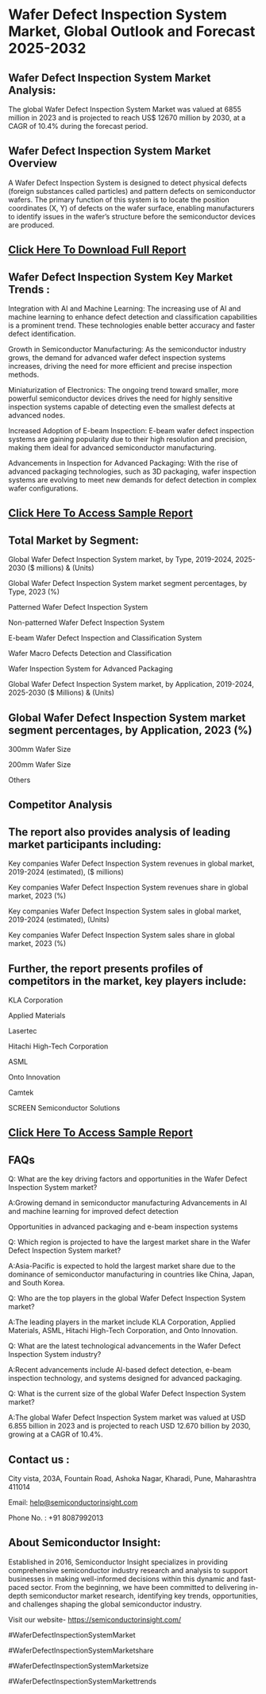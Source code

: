 Wafer Defect Inspection System Market, Global Outlook and Forecast 2025-2032
=
Wafer Defect Inspection System Market Analysis:
-
The global Wafer Defect Inspection System Market was valued at 6855 million in 2023 and is projected to reach US$ 12670 million by 2030, at a CAGR of 10.4% during the forecast period.

Wafer Defect Inspection System Market Overview
-
A Wafer Defect Inspection System is designed to detect physical defects (foreign substances called particles) and pattern defects on semiconductor wafers. The primary function of this system is to locate the position coordinates (X, Y) of defects on the wafer surface, enabling manufacturers to identify issues in the wafer’s structure before the semiconductor devices are produced.


[Click Here To Download Full Report](https://semiconductorinsight.com/report/wafer-defect-inspection-system-market/)
-

Wafer Defect Inspection System Key Market Trends  :
-
Integration with AI and Machine Learning: The increasing use of AI and machine learning to enhance defect detection and classification capabilities is a prominent trend. These technologies enable better accuracy and faster defect identification.

Growth in Semiconductor Manufacturing: As the semiconductor industry grows, the demand for advanced wafer defect inspection systems increases, driving the need for more efficient and precise inspection methods.

Miniaturization of Electronics: The ongoing trend toward smaller, more powerful semiconductor devices drives the need for highly sensitive inspection systems capable of detecting even the smallest defects at advanced nodes.

Increased Adoption of E-beam Inspection: E-beam wafer defect inspection systems are gaining popularity due to their high resolution and precision, making them ideal for advanced semiconductor manufacturing.

Advancements in Inspection for Advanced Packaging: With the rise of advanced packaging technologies, such as 3D packaging, wafer inspection systems are evolving to meet new demands for defect detection in complex wafer configurations.


[Click Here To Access Sample Report](https://semiconductorinsight.com/download-sample-report/?product_id=92840)
-

Total Market by Segment:
-
Global Wafer Defect Inspection System market, by Type, 2019-2024, 2025-2030 ($ millions) & (Units)

Global Wafer Defect Inspection System market segment percentages, by Type, 2023 (%)

Patterned Wafer Defect Inspection System

Non-patterned Wafer Defect Inspection System

E-beam Wafer Defect Inspection and Classification System

Wafer Macro Defects Detection and Classification

Wafer Inspection System for Advanced Packaging

Global Wafer Defect Inspection System market, by Application, 2019-2024, 2025-2030 ($ Millions) & (Units)

Global Wafer Defect Inspection System market segment percentages, by Application, 2023 (%)
-
300mm Wafer Size

200mm Wafer Size

Others

Competitor Analysis
-
The report also provides analysis of leading market participants including:
-
Key companies Wafer Defect Inspection System revenues in global market, 2019-2024 (estimated), ($ millions)

Key companies Wafer Defect Inspection System revenues share in global market, 2023 (%)

Key companies Wafer Defect Inspection System sales in global market, 2019-2024 (estimated), (Units)

Key companies Wafer Defect Inspection System sales share in global market, 2023 (%)

Further, the report presents profiles of competitors in the market, key players include:
-
KLA Corporation

Applied Materials

Lasertec

Hitachi High-Tech Corporation

ASML

Onto Innovation

Camtek

SCREEN Semiconductor Solutions


[Click Here To Access Sample Report](https://semiconductorinsight.com/download-sample-report/?product_id=92840)
-

FAQs
-
Q: What are the key driving factors and opportunities in the Wafer Defect Inspection System market?

A:Growing demand in semiconductor manufacturing
Advancements in AI and machine learning for improved defect detection

Opportunities in advanced packaging and e-beam inspection systems

Q: Which region is projected to have the largest market share in the Wafer Defect Inspection System market?

A:Asia-Pacific is expected to hold the largest market share due to the dominance of semiconductor manufacturing in countries like China, Japan, and South Korea.

Q: Who are the top players in the global Wafer Defect Inspection System market?

A:The leading players in the market include KLA Corporation, Applied Materials, ASML, Hitachi High-Tech Corporation, and Onto Innovation.

Q: What are the latest technological advancements in the Wafer Defect Inspection System industry?

A:Recent advancements include AI-based defect detection, e-beam inspection technology, and systems designed for advanced packaging.

Q: What is the current size of the global Wafer Defect Inspection System market?

A:The global Wafer Defect Inspection System market was valued at USD 6.855 billion in 2023 and is projected to reach USD 12.670 billion by 2030, growing at a CAGR of 10.4%.

Contact us :
-
City vista, 203A, Fountain Road, Ashoka Nagar, Kharadi, Pune, Maharashtra 411014

Email: help@semiconductorinsight.com

Phone No. : +91 8087992013


About Semiconductor Insight:
-
Established in 2016, Semiconductor Insight specializes in providing comprehensive semiconductor industry research and analysis to support businesses in making well-informed decisions within this dynamic and fast-paced sector. From the beginning, we have been committed to delivering in-depth semiconductor market research, identifying key trends, opportunities, and challenges shaping the global semiconductor industry.
 

Visit our website- https://semiconductorinsight.com/


#WaferDefectInspectionSystemMarket

#WaferDefectInspectionSystemMarketshare

#WaferDefectInspectionSystemMarketsize

#WaferDefectInspectionSystemMarkettrends
